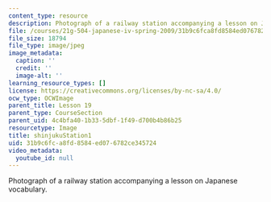 ```yaml
---
content_type: resource
description: Photograph of a railway station accompanying a lesson on Japanese vocabulary.
file: /courses/21g-504-japanese-iv-spring-2009/31b9c6fca8fd8584ed076782ce345724_shinjukuStation1.jpg
file_size: 18794
file_type: image/jpeg
image_metadata:
  caption: ''
  credit: ''
  image-alt: ''
learning_resource_types: []
license: https://creativecommons.org/licenses/by-nc-sa/4.0/
ocw_type: OCWImage
parent_title: Lesson 19
parent_type: CourseSection
parent_uid: 4c4bfa40-1b33-5dbf-1f49-d700b4b86b25
resourcetype: Image
title: shinjukuStation1
uid: 31b9c6fc-a8fd-8584-ed07-6782ce345724
video_metadata:
  youtube_id: null
---
```

Photograph of a railway station accompanying a lesson on Japanese vocabulary.